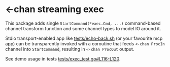 # <-chan streaming exec

This package adds single `StartCommand(*exec.Cmd, ...)` command-based channel transform function and some channel types to model IO around it.

Stdio transport-enabled app like [tests/echo-back.sh](../tests/echo-back.sh) (or your favourite mcp app) can be transparently invoked with a coroutine that feeds `<-chan ProcIn ` channel into `StartCommand`, resulting in `<-chan ProcOut` output.

See demo usage in tests [tests/exec_test.go#L116-L120](../tests/exec_test.go#L116-L120).
